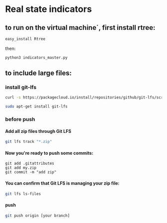 # Real state indicators

## to run on the virtual machine´, first install rtree:
```bash
easy_install Rtree
```

then:
```python
python3 indicators_master.py
```


## to include large files:

### install git-lfs

```bash
curl -s https://packagecloud.io/install/repositories/github/git-lfs/script.deb.sh | os=debian dist=jessie sudo -E sudo bash

sudo apt-get install git-lfs

```
### before push
#### Add all zip files through Git LFS
```bash
git lfs track "*.zip"
```
#### Now you're ready to push some commits:
```
git add .gitattributes
git add my.zip
git commit -m "add zip"
```
#### You can confirm that Git LFS is managing your zip file:
```bash
git lfs ls-files
```
#### push
```bash
git push origin [your branch]
```



